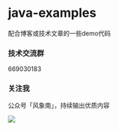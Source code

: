 # java-examples
配合博客或技术文章的一些demo代码


### 技术交流群
669030183

### 关注我

公众号「风象南」，持续输出优质内容


![](https://raw.githubusercontent.com/yuboon/java-examples/master/doc/images/qrcode.jpg)

